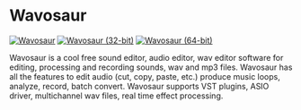 # Wavosaur
[![Wavosaur](https://img.shields.io/badge/chocolatey-wavosaur-%23333.svg)](https://chocolatey.org/packages/wavosaur/)
[![Wavosaur (32-bit)](https://img.shields.io/badge/chocolatey-wavosaur--x86-%23333.svg)](https://chocolatey.org/packages/wavosaur-x86/)
[![Wavosaur (64-bit)](https://img.shields.io/badge/chocolatey-wavosaur--x64-%23333.svg)](https://chocolatey.org/packages/wavosaur-x64/)

Wavosaur is a cool free sound editor, audio editor, wav editor software for editing, processing and recording sounds, wav and mp3 files. Wavosaur has all the features to edit audio (cut, copy, paste, etc.) produce music loops, analyze, record, batch convert. Wavosaur supports VST plugins, ASIO driver, multichannel wav files, real time effect processing.
